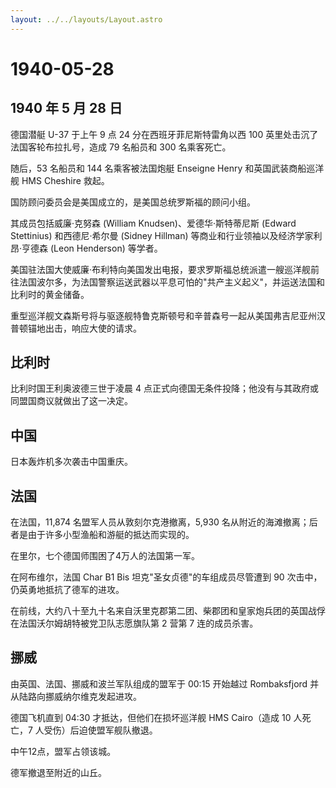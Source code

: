 ```yaml
---
layout: ../../layouts/Layout.astro
---
```


# 1940-05-28

## 1940 年 5 月 28 日

德国潜艇 U-37 于上午 9 点 24 分在西班牙菲尼斯特雷角以西 100
英里处击沉了法国客轮布拉扎号，造成 79 名船员和 300 名乘客死亡。

随后，53 名船员和 144 名乘客被法国炮艇 Enseigne Henry
和英国武装商船巡洋舰 HMS Cheshire 救起。

国防顾问委员会是美国成立的，是美国总统罗斯福的顾问小组。

其成员包括威廉·克努森 (William Knudsen)、爱德华·斯特蒂尼斯 (Edward
Stettinius) 和西德尼·希尔曼 (Sidney Hillman)
等商业和行业领袖以及经济学家利昂·亨德森 (Leon Henderson) 等学者。

美国驻法国大使威廉·布利特向美国发出电报，要求罗斯福总统派遣一艘巡洋舰前往法国波尔多，为法国警察运送武器以平息可怕的"共产主义起义"，并运送法国和比利时的黄金储备。

重型巡洋舰文森斯号将与驱逐舰特鲁克斯顿号和辛普森号一起从美国弗吉尼亚州汉普顿锚地出击，响应大使的请求。

## 比利时

比利时国王利奥波德三世于凌晨 4
点正式向德国无条件投降；他没有与其政府或同盟国商议就做出了这一决定。

## 中国

日本轰炸机多次袭击中国重庆。

## 法国

在法国，11,874 名盟军人员从敦刻尔克港撤离，5,930
名从附近的海滩撤离；后者是由于许多小型渔船和游艇的抵达而实现的。

在里尔，七个德国师围困了4万人的法国第一军。

在阿布维尔，法国 Char B1 Bis 坦克"圣女贞德"的车组成员尽管遭到 90
次击中，仍英勇地抵抗了德军的进攻。

在前线，大约八十至九十名来自沃里克郡第二团、柴郡团和皇家炮兵团的英国战俘在法国沃尔姆胡特被党卫队志愿旗队第
2 营第 7 连的成员杀害。

## 挪威

由英国、法国、挪威和波兰军队组成的盟军于 00:15 开始越过 Rombaksfjord
并从陆路向挪威纳尔维克发起进攻。

德国飞机直到 04:30 才抵达，但他们在损坏巡洋舰 HMS Cairo（造成 10
人死亡，7 人受伤）后迫使盟军舰队撤退。

中午12点，盟军占领该城。

德军撤退至附近的山丘。